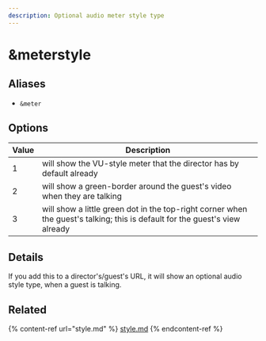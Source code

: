 ```yaml
---
description: Optional audio meter style type
---
```


# \&meterstyle

## Aliases

* `&meter`

## Options

| Value | Description                                                                                                                 |
| ----- | --------------------------------------------------------------------------------------------------------------------------- |
| 1     | will show the VU-style meter that the director has by default already                                                       |
| 2     | will show a green-border around the guest's video when they are talking                                                     |
| 3     | will show a little green dot in the top-right corner when the guest's talking; this is default for the guest's view already |

## Details

If you add this to a director's/guest's URL, it will show an optional audio style type, when a guest is talking.

## Related

{% content-ref url="style.md" %}
[style.md](style.md)
{% endcontent-ref %}
